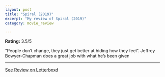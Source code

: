 ```yaml
---
layout: post
title: "Spiral (2019)"
excerpt: "My review of Spiral (2019)"
category: movie_review

---
```


**Rating:** 3.5/5

“People don’t change, they just get better at hiding how they feel”. Jeffrey Bowyer-Chapman does a great job with what he’s been given

<hr>

[See Review on Letterboxd](https://boxd.it/1miPON)
